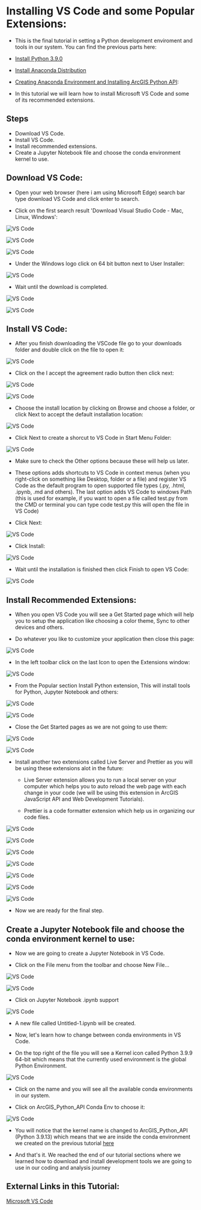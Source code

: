 # Installing VS Code and some Popular Extensions:

* This is the final tutorial in setting a Python development enviroment and tools in our system. You can find the previous parts here:

* [Install Python 3.9.0](../1-Installing_Python/python.md)

* [Install Anaconda Distribution](../2-Installing_Anaconda/anaconda.md)

* [Creating Anaconda Environment and Installing ArcGIS Python API](../3-Creating_Anaconda_Environment/anaconda_environment.md):

* In this tutorial we will learn how to install Microsoft VS Code and some of its recommended extensions.


## Steps

* Download VS Code.
* Install VS Code.
* Install recommended extensions.
* Create a Jupyter Notebook file and choose the conda environment kernel to use.


## Download VS Code:

* Open your web browser (here i am using Microsoft Edge) search bar type download VS Code and click enter to search.

* Click on the first search result 'Download Visual Studio Code - Mac, Linux, Windows':

![VS Code](./images/image1.jpg)

![VS Code](./images/image2.jpg)

![VS Code](./images/image3.jpg)

* Under the Windows logo click on 64 bit button next to User Installer:

![VS Code](./images/image4.jpg)

* Wait until the download is completed.

![VS Code](./images/image5.jpg)

![VS Code](./images/image6.jpg)



## Install VS Code:

* After you finish downloading the VSCode file go to your downloads folder and double click on the file to open it:

![VS Code](./images/image7.jpg)

* Click on the I accept the agreement radio button then click next:

![VS Code](./images/image8.jpg)

![VS Code](./images/image9.jpg)

* Choose the install location by clicking on Browse and choose a folder, or click Next to accept the default installation location:

![VS Code](./images/image10.jpg)

* Click Next to create a shorcut to VS Code in Start Menu Folder:

![VS Code](./images/image11.jpg)

* Make sure to check the Other options because these will help us later.

* These options adds shortcuts to VS Code in context menus (when you right-click on something like Desktop, folder or a file) and register VS Code as the default program to open supported file types (.py, .html, .ipynb, .md and others). The last option adds VS Code to windows Path (this is used for example, if you want to open a file called test.py from the CMD or terminal you can type code test.py this will open the file in VS Code)

* Click Next:

![VS Code](./images/image12.jpg)

* Click Install:

![VS Code](./images/image13.jpg)

* Wait until the installation is finished then click Finish to open VS Code:

![VS Code](./images/image14.jpg)

## Install Recommended Extensions:

* When you open VS Code you will see a Get Started page which will help you to setup the application like choosing a color theme, Sync to other devices and others.

* Do whatever you like to customize your application then close this page:

![VS Code](./images/image15.jpg)

* In the left toolbar click on the last Icon to open the Extensions window:

![VS Code](./images/image16.jpg)

* From the Popular section Install Python extension, This will install tools for Python, Jupyter Notebook and others:

![VS Code](./images/image17.jpg)

![VS Code](./images/image18.jpg)

* Close the Get Started pages as we are not going to use them:

![VS Code](./images/image19.jpg)

![VS Code](./images/image20.jpg)

* Install another two extensions called Live Server and Prettier as you will be using these extensions alot in the future:

    * Live Server extension allows you to run a local server on your computer which helps you to auto reload the web page with each change in your code (we will be using this extension in ArcGIS JavaScript API and Web Development Tutorials).

    * Prettier is a code formatter extension which help us in organizing our code files.

![VS Code](./images/image21.jpg)

![VS Code](./images/image22.jpg)

![VS Code](./images/image23.jpg)

![VS Code](./images/image24.jpg)

![VS Code](./images/image25.jpg)

![VS Code](./images/image26.jpg)

![VS Code](./images/image27.jpg)

* Now we are ready for the final step.


## Create a Jupyter Notebook file and choose the conda environment kernel to use:

* Now we are going to create a Jupyter Notebook in VS Code.

* Click on the File menu from the toolbar and choose New File...

![VS Code](./images/image28.jpg)

![VS Code](./images/image29.jpg)

* Click on Jupyter Notebook .ipynb support

![VS Code](./images/image30.jpg)

* A new file called Untitled-1.ipynb will be created.

* Now, let's learn how to change between conda environments in VS Code.

* On the top right of the file you will see a Kernel icon called Python 3.9.9 64-bit which means that the currently used environment is the global Python Environment.

![VS Code](./images/image31.jpg)

* Click on the name and you will see all the available conda environments in our system.

* Click on ArcGIS_Python_API Conda Env to choose it:

![VS Code](./images/image32.jpg)

* You will notice that the kernel name is changed to ArcGIS_Python_API (Python 3.9.13) which means that we are inside the conda environment we created on the previous tutorial [here](../3-Creating_Anaconda_Environment/anaconda_environment.md)


* And that's it. We reached the end of our tutorial sections where we learned how to download and install development tools we are going to use in our coding and analysis journey



## External Links in this Tutorial:

[Microsoft VS Code](https://code.visualstudio.com/Download)
